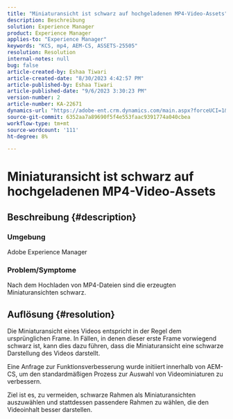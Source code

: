 ```yaml
---
title: "Miniaturansicht ist schwarz auf hochgeladenen MP4-Video-Assets"
description: Beschreibung
solution: Experience Manager
product: Experience Manager
applies-to: "Experience Manager"
keywords: "KCS, mp4, AEM-CS, ASSETS-25505"
resolution: Resolution
internal-notes: null
bug: false
article-created-by: Eshaa Tiwari
article-created-date: "8/30/2023 4:42:57 PM"
article-published-by: Eshaa Tiwari
article-published-date: "9/6/2023 3:30:23 PM"
version-number: 2
article-number: KA-22671
dynamics-url: "https://adobe-ent.crm.dynamics.com/main.aspx?forceUCI=1&pagetype=entityrecord&etn=knowledgearticle&id=4c7a4b44-5447-ee11-be6d-6045bd006793"
source-git-commit: 6352aa7a89690f5f4e553faac9391774a040cbea
workflow-type: tm+mt
source-wordcount: '111'
ht-degree: 8%

---
```


# Miniaturansicht ist schwarz auf hochgeladenen MP4-Video-Assets

## Beschreibung {#description}


### Umgebung 

Adobe Experience Manager

### Problem/Symptome

Nach dem Hochladen von MP4-Dateien sind die erzeugten Miniaturansichten schwarz.


## Auflösung {#resolution}


Die Miniaturansicht eines Videos entspricht in der Regel dem ursprünglichen Frame. In Fällen, in denen dieser erste Frame vorwiegend schwarz ist, kann dies dazu führen, dass die Miniaturansicht eine schwarze Darstellung des Videos darstellt.

Eine Anfrage zur Funktionsverbesserung wurde initiiert<b> </b>innerhalb von AEM-CS, um den standardmäßigen Prozess zur Auswahl von Videominiaturen zu verbessern.

Ziel ist es, zu vermeiden, schwarze Rahmen als Miniaturansichten auszuwählen und stattdessen passendere Rahmen zu wählen, die den Videoinhalt besser darstellen.


